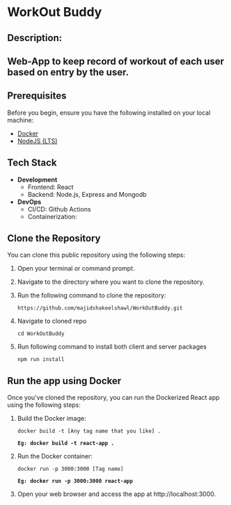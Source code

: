# WorkOut Buddy

## Description: 
**Web-App to keep record of workout of each user based on entry by the user.**
---

## Prerequisites

Before you begin, ensure you have the following installed on your local machine:

- [Docker](https://www.docker.com/get-started)
- [NodeJS (LTS)](https://www.nodejs.com)

## Tech Stack
- **Development**
   - Frontend: React
   - Backend: Node.js, Express and Mongodb
- **DevOps**
    - CI/CD: Github Actions
    - Containerization: 
    
## Clone the Repository

You can clone this public repository using the following steps:

1. Open your terminal or command prompt.

2. Navigate to the directory where you want to clone the repository.

3. Run the following command to clone the repository:

   `https://github.com/majidshakeelshawl/WorkOutBuddy.git`

4. Navigate to cloned repo

    `cd WorkOutBuddy`

5. Run following command to install both client and server packages

    `npm run install`

## Run the app using Docker

Once you've cloned the repository, you can run the Dockerized React app using the following steps:

1. Build the Docker image:

    `docker build -t [Any tag name that you like] .`
    
    **`Eg: docker build -t react-app .`**

2. Run the Docker container:

    `docker run -p 3000:3000 [Tag name]`

    **`Eg: docker run -p 3000:3000 react-app`**

3. Open your web browser and access the app at http://localhost:3000.



